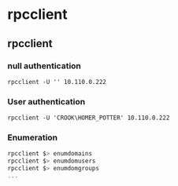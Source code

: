 # rpcclient

## rpcclient

### null authentication

```text
rpcclient -U '' 10.110.0.222
```

### User authentication

```text
rpcclient -U 'CROOK\HOMER_POTTER' 10.110.0.222
```

### Enumeration

```csharp
rpcclient $> enumdomains
rpcclient $> enumdomusers
rpcclient $> enumdomgroups
...
```


